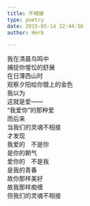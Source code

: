 ```yaml
---  
title: 不相接  
type: poetry  
date: 2015-05-14 22:44:56  
author: Herb  

---  
```

我在清晨鸟鸣中  
捕捉你惺忪的舒展  
在日薄西山时  
观察夕阳给你镀上的金色    
我以为  
这就是爱——  
“我爱你”的那种爱  
而后来  
当我们的灵魂不相接  
才发现  
我爱的　不是你  
是你的朝气  
爱你的　不是我  
是我的青春    
故你那样美好  
故我那样痴缠  
但我们的灵魂不相接